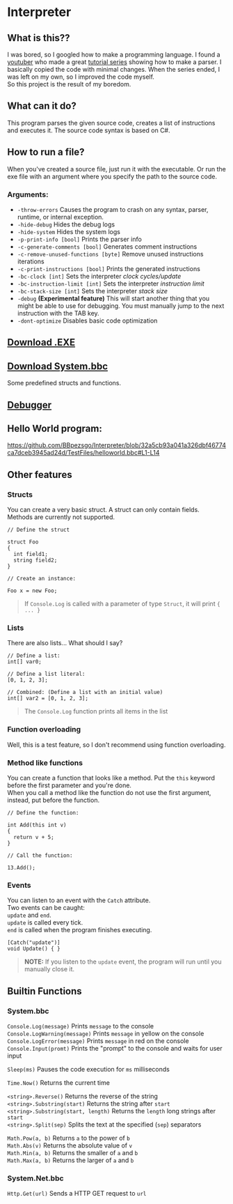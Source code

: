# Interpreter

## What is this??
I was bored, so I googled how to make a programming language. I found a [youtuber](https://www.youtube.com/c/uliwitness) who made a great
[tutorial series](https://www.youtube.com/watch?v=2DTNDrdqGlo&list=PLZjGMBjt_VVAMW53XnMtNfAQowZwMviBF)
showing how to make a parser. I basically copied the code with minimal changes. When the series ended, I was left on my own, so I improved the code myself.<br>
So this project is the result of my boredom.

## What can it do?
This program parses the given source code, creates a list of instructions and executes it. The source code syntax is based on C#.

## How to run a file?
When you've created a source file, just run it with the executable. Or run the exe file with an argument where you specify the path to the source code.<br>
### Arguments:
- `-throw-errors` Causes the program to crash on any syntax, parser, runtime, or internal exception.
- `-hide-debug` Hides the debug logs
- `-hide-system` Hides the system logs
- `-p-print-info [bool]` Prints the parser info
- `-c-generate-comments [bool]` Generates comment instructions
- `-c-remove-unused-functions [byte]` Remove unused instructions iterations
- `-c-print-instructions [bool]` Prints the generated instructions
- `-bc-clock [int]` Sets the interpreter *clock cycles/update*
- `-bc-instruction-limit [int]` Sets the interpreter *instruction limit*
- `-bc-stack-size [int]` Sets the interpreter *stack size*
- `-debug` <b>(Experimental feature)</b> This will start another thing that you might be able to use for debugging. You must manually jump to the next instruction with the TAB key.
- `-dont-optimize` Disables basic code optimization

## [Download .EXE](https://onedrive.live.com/download?cid=6AEB0DA011C539BF&resid=6AEB0DA011C539BF%2153979&authkey=AB-_RBd-SC-FnC8)

## [Download System.bbc](https://raw.githubusercontent.com/BBpezsgo/Interpreter/master/TestFiles/System.bbc)
Some predefined structs and functions.

## [Debugger](https://github.com/BBpezsgo/InterpreterDebugger)

## Hello World program:
https://github.com/BBpezsgo/Interpreter/blob/32a5cb93a041a326dbf46774ca7dceb3945ad24d/TestFiles/helloworld.bbc#L1-L14

## Other features
### Structs
You can create a very basic struct.
A struct can only contain fields.<br>
Methods are currently not supported.
```
// Define the struct

struct Foo
{
  int field1;
  string field2;
}

// Create an instance:

Foo x = new Foo;
```
> If `Console.Log` is called with a parameter of type `Struct`, it will print `{ ... }`
### Lists
There are also lists... What should I say?
```
// Define a list:
int[] var0;

// Define a list literal:
[0, 1, 2, 3];

// Combined: (Define a list with an initial value)
int[] var2 = [0, 1, 2, 3];
```
> The `Console.Log` function prints all items in the list
### Function overloading
Well, this is a test feature, so I don't recommend using function overloading.
### Method like functions
You can create a function that looks like a method.
Put the `this` keyword before the first parameter and you're done.<br>
When you call a method like the function
do not use the first argument,
instead, put before the function.
```
// Define the function:

int Add(this int v)
{
  return v + 5;
}

// Call the function:

13.Add();
```
### Events

You can listen to an event with the `Catch` attribute.<br>
Two events can be caught:<br>
`update` and `end`.<br>
`update` is called every tick.<br>
`end` is called when the program finishes executing.
```
[Catch("update")]
void Update() { }
```
> **NOTE:**
> If you listen to the `update` event, the program will run until you manually close it.

## Builtin Functions

### System.bbc

`Console.Log(message)` Prints `message` to the console<br>
`Console.LogWarning(message)` Prints `message` in yellow on the console<br>
`Console.LogError(message)` Prints `message` in red on the console<br>
`Console.Input(promt)` Prints the "prompt" to the console and waits for user input<br>

`Sleep(ms)` Pauses the code execution for `ms` milliseconds<br>

`Time.Now()` Returns the current time<br>

`<string>.Reverse()` Returns the reverse of the string<br>
`<string>.Substring(start)` Returns the string after `start`<br>
`<string>.Substring(start, length)` Returns the `length` long strings after `start`<br>
`<string>.Split(sep)` Splits the text at the specified (`sep`) separators<br>

`Math.Pow(a, b)` Returns `a` to the power of `b`<br>
`Math.Abs(v)` Returns the absolute value of `v`<br>
`Math.Min(a, b)` Returns the smaller of `a` and `b`<br>
`Math.Max(a, b)` Returns the larger of `a` and `b`<br>

### System.Net.bbc

`Http.Get(url)` Sends a HTTP GET request to `url`
